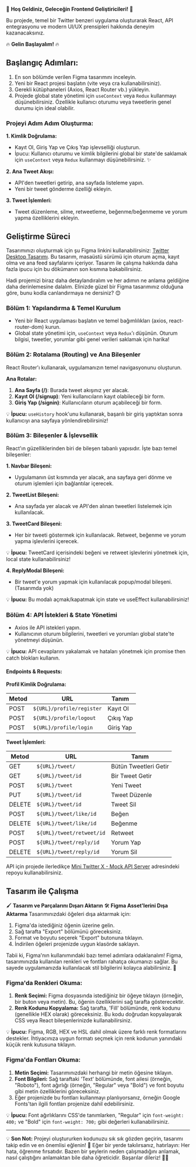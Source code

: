 🚀 **Hoş Geldiniz, Geleceğin Frontend Geliştiricileri!** 🚀

Bu projede, temel bir Twitter benzeri uygulama oluşturarak React, API entegrasyonu ve modern UI/UX prensipleri hakkında deneyim kazanacaksınız.

🔥 **Gelin Başlayalım!** 🔥

## Başlangıç Adımları:

1. En son bölümde verilen Figma tasarımını inceleyin.
2. Yeni bir React projesi başlatın (vite veya cra kullanabilirsiniz).
3. Gerekli kütüphaneleri (Axios, React Router vb.) yükleyin.
4. Projede global state yönetimi için `useContext` veya `Redux` kullanmayı düşünebilirsiniz. Özellikle kullanıcı oturumu veya tweetlerin genel durumu için ideal olabilir.

### Projeyi Adım Adım Oluşturma:

**1. Kimlik Doğrulama:**

- Kayıt Ol, Giriş Yap ve Çıkış Yap işlevselliği oluşturun.
- İpucu: Kullanıcı oturumu ve kimlik bilgilerini global bir state'de saklamak için `useContext` veya `Redux` kullanmayı düşünebilirsiniz. ✨

**2. Ana Tweet Akışı:**

- API'den tweetleri getirip, ana sayfada listeleme yapın.
- Yeni bir tweet gönderme özelliği ekleyin.

**3. Tweet İşlemleri:**

- Tweet düzenleme, silme, retweetleme, beğenme/beğenmeme ve yorum yapma özelliklerini ekleyin.

## Geliştirme Süreci

Tasarımınızı oluşturmak için şu Figma linkini kullanabilirsiniz: [Twitter Desktop Tasarımı](<https://www.figma.com/community/file/1013470200889674140/Twitter-desktop-pages-(feed%2C-sigup%2C-login%2C-profile)>). Bu tasarım, masaüstü sürümü için oturum açma, kayıt olma ve ana feed sayfalarını içeriyor. Tasarım ile çalışma hakkında daha fazla ipucu için bu dökümanın son kısmına bakabilirsiniz.

Hadi projemizi biraz daha detaylandıralım ve her adımın ne anlama geldiğine daha derinlemesine dalalım. Elinizde güzel bir Figma tasarımınız olduğuna göre, bunu kodla canlandırmaya ne dersiniz? 😊

### Bölüm 1: Yapılandırma & Temel Kurulum

- Yeni bir React uygulaması başlatın ve temel bağımlılıkları (axios, react-router-dom) kurun.
- Global state yönetimi için, `useContext` veya `Redux`'ı düşünün. Oturum bilgisi, tweetler, yorumlar gibi genel verileri saklamak için harika!

### Bölüm 2: Rotalama (Routing) ve Ana Bileşenler

React Router'ı kullanarak, uygulamanızın temel navigasyonunu oluşturun.

**Ana Rotalar:**

1. **Ana Sayfa (/)**: Burada tweet akışınız yer alacak.
2. **Kayıt Ol (/signup)**: Yeni kullanıcıların kayıt olabileceği bir form.
3. **Giriş Yap (/signin)**: Kullanıcıların oturum açabileceği bir form.

💡 **İpucu:** `useHistory` hook'unu kullanarak, başarılı bir giriş yaptıktan sonra kullanıcıyı ana sayfaya yönlendirebilirsiniz!

### Bölüm 3: Bileşenler & İşlevsellik

React'ın güzelliklerinden biri de bileşen tabanlı yapısıdır. İşte bazı temel bileşenler:

**1. Navbar Bileşeni:**

- Uygulamanın üst kısmında yer alacak, ana sayfaya geri dönme ve oturum işlemleri için bağlantılar içerecek.

**2. TweetList Bileşeni:**

- Ana sayfada yer alacak ve API'den alınan tweetleri listelemek için kullanılacak.

**3. TweetCard Bileşeni:**

- Her bir tweeti göstermek için kullanılacak. Retweet, beğenme ve yorum yapma işlevlerini içerecek.

💡 **İpucu:** TweetCard içerisindeki beğeni ve retweet işlevlerini yönetmek için, local state kullanabilirsiniz!

**4. ReplyModal Bileşeni:**

- Bir tweet'e yorum yapmak için kullanılacak popup/modal bileşeni. (Tasarımda yok)

💡 **İpucu:** Bu modalı açmak/kapatmak için state ve useEffect kullanabilirsiniz!

### Bölüm 4: API İstekleri & State Yönetimi

- Axios ile API istekleri yapın.
- Kullanıcının oturum bilgilerini, tweetleri ve yorumları global state'te yönetmeyi düşünün.

💡 **İpucu:** API cevaplarını yakalamak ve hataları yönetmek için promise then catch blokları kullanın.

#### Endpoints & Requests:

**Profil Kimlik Doğrulama:**

| Metod | URL                       | Tanım     |
| ----- | ------------------------- | --------- |
| POST  | `${URL}/profile/register` | Kayıt Ol  |
| POST  | `${URL}/profile/logout`   | Çıkış Yap |
| POST  | `${URL}/profile/login`    | Giriş Yap |

**Tweet İşlemleri:**

| Metod  | URL                       | Tanım                 |
| ------ | ------------------------- | --------------------- |
| GET    | `${URL}/tweet/`           | Bütün Tweetleri Getir |
| GET    | `${URL}/tweet/id`         | Bir Tweet Getir       |
| POST   | `${URL}/tweet`            | Yeni Tweet            |
| PUT    | `${URL}/tweet/id`         | Tweet Düzenle         |
| DELETE | `${URL}/tweet/id`         | Tweet Sil             |
| POST   | `${URL}/tweet/like/id`    | Beğen                 |
| DELETE | `${URL}/tweet/like/id`    | Beğenme               |
| POST   | `${URL}/tweet/retweet/id` | Retweet               |
| POST   | `${URL}/tweet/reply/id`   | Yorum Yap             |
| DELETE | `${URL}/tweet/reply/id`   | Yorum Sil             |

API için projede ilerledikçe [Mini Twitter X - Mock API Server](https://github.com/Workintech/mini-twitter-x-mock-api-server) adresindeki repoyu kullanabilirsiniz.

## Tasarım ile Çalışma

🖌 **Tasarım ve Parçalarını Dışarı Aktarın**
🛠 **Figma Asset'lerini Dışa Aktarma**
Tasarımınızdaki öğeleri dışa aktarmak için:

1. Figma'da istediğiniz öğenin üzerine gelin.
2. Sağ tarafta "Export" bölümünü göreceksiniz.
3. Format ve boyutu seçerek "Export" butonuna tıklayın.
4. İndirilen öğeleri projenizde uygun klasörde saklayın.

Tabii ki, Figma'nın kullanımındaki bazı temel adımlara odaklanalım! Figma, tasarımınızda kullanılan renkleri ve fontları rahatça okumanızı sağlar. Bu sayede uygulamanızda kullanılacak stil bilgilerini kolayca alabilirsiniz. 🎨

### Figma'da Renkleri Okuma:

1. **Renk Seçimi:** Figma dosyasında istediğiniz bir öğeye tıklayın (örneğin, bir buton veya metin). Bu, öğenin özelliklerini sağ tarafta gösterecektir.
2. **Renk Kodunu Kopyalama:** Sağ tarafta, 'Fill' bölümünde, renk kodunu (genellikle HEX olarak) göreceksiniz. Bu kodu doğrudan kopyalayarak CSS veya React bileşenlerinizde kullanabilirsiniz.

💡 **İpucu:** Figma, RGB, HEX ve HSL dahil olmak üzere farklı renk formatlarını destekler. İhtiyacınıza uygun formatı seçmek için renk kodunun yanındaki küçük renk kutusuna tıklayın.

### Figma'da Fontları Okuma:

1. **Metin Seçimi:** Tasarımınızdaki herhangi bir metin öğesine tıklayın.
2. **Font Bilgileri:** Sağ taraftaki 'Text' bölümünde, font ailesi (örneğin, "Roboto"), font ağırlığı (örneğin, "Regular" veya "Bold") ve font boyutu gibi metin özelliklerini göreceksiniz.
3. Eğer projenizde bu fontları kullanmayı planlıyorsanız, örneğin Google Fonts'tan ilgili fontları projenize dahil edebilirsiniz.

💡 **İpucu:** Font ağırlıklarını CSS'de tanımlarken, "Regular" için `font-weight: 400;` ve "Bold" için `font-weight: 700;` gibi değerleri kullanabilirsiniz.

---

💡 **Son Not:** Projeyi oluştururken kodunuzu sık sık gözden geçirin, tasarımı takip edin ve en önemlisi eğlenin! 🎉 Eğer bir yerde takılırsanız, hatırlayın: Her hata, öğrenme fırsatıdır. Bazen bir şeylerin neden çalışmadığını anlamak, nasıl çalıştığını anlamaktan bile daha öğreticidir. Başarılar dileriz! 🌟🚀
